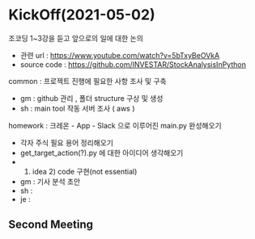 # KickOff(2021-05-02)

조코딩 1~3강을 듣고 앞으로의 일에 대한 논의
- 관련 url : https://www.youtube.com/watch?v=5bTxyBeOVkA
- source code : https://github.com/INVESTAR/StockAnalysisInPython

common : 프로젝트 진행에 필요한 사항 조사 및 구축
- gm : github 관리 , 폴더 structure 구상 및 생성
- sh : main tool 작동 서버 조사 ( aws )

homework : 크레온 - App - Slack 으로 이루어진 main.py 완성해오기
- 각자 주식 필요 용어 정리해오기
- get_target_action(?).py 에 대한 아이디어 생각해오기
- 1) idea 2) code 구현(not essential)
- gm : 기사 분석 초안
- sh : 
- je : 


## Second Meeting

